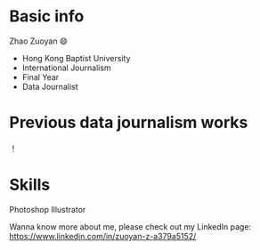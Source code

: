 # Basic info

Zhao Zuoyan  :smile:

* Hong Kong Baptist University
* International Journalism
* Final Year
* Data Journalist

# Previous data journalism works

！[](https://images.shobserver.com/news/690_390/2018/11/11/1ef2b358-62ac-43ea-9288-1890a93719c5.png)
  

# Skills

Photoshop Illustrator

Wanna know more about me, please check out my LinkedIn page: https://www.linkedin.com/in/zuoyan-z-a379a5152/

